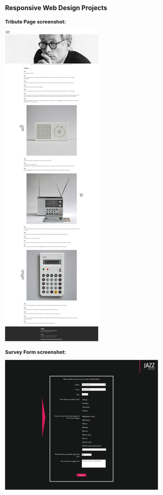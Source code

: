 ## Responsive Web Design Projects

### Tribute Page screenshot:

![Tribute Page screenshot](/Responsive%20Web%20Design%20Projects/Tribute%20Page/screencapture-htmlpreview-github-io-2019-09-25-23_02_46small.jpg)

### Survey Form screenshot:

![Survey Form screenshot](/Responsive%20Web%20Design%20Projects/Survey%20Form/screencapture-127-0-0-1-5500-freeCodeCamp-Survey-Form-index-html-2019-09-28-17_20_40.png)
